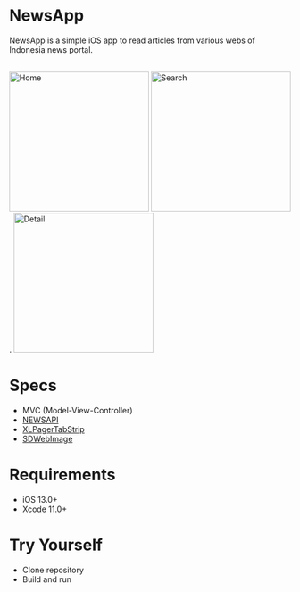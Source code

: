 # NewsApp
NewsApp is a simple iOS app to read articles from various webs of Indonesia news portal.  
<br>

<img width="250" alt="Home" src="https://user-images.githubusercontent.com/26893548/87663519-25b31c00-c78e-11ea-9c9e-60ccd4e2bdd7.png">     <img width="250" alt="Search" src="https://user-images.githubusercontent.com/26893548/87663894-a1ad6400-c78e-11ea-965a-f1aaf87941bc.png">.    <img width="250" alt="Detail" src="https://user-images.githubusercontent.com/26893548/87663786-90fcee00-c78e-11ea-8484-5490eb3d5453.png"> 

# Specs
* MVC (Model-View-Controller)
* [NEWSAPI](https://newsapi.org/)
* [XLPagerTabStrip](https://github.com/xmartlabs/XLPagerTabStrip)
* [SDWebImage](https://github.com/SDWebImage/SDWebImage)

# Requirements
* iOS 13.0+
* Xcode 11.0+

# Try Yourself
* Clone repository
* Build and run
